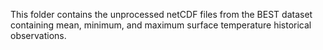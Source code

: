 This folder contains the unprocessed netCDF files from the BEST dataset containing mean, minimum, and maximum surface temperature historical observations.
